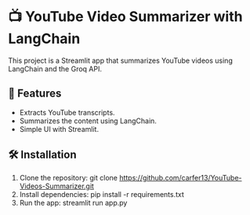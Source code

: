 # 📺 YouTube Video Summarizer with LangChain

This project is a Streamlit app that summarizes YouTube videos using LangChain and the Groq API.

## 🚀 Features
- Extracts YouTube transcripts.
- Summarizes the content using LangChain.
- Simple UI with Streamlit.

## 🛠️ Installation
1. Clone the repository: git clone https://github.com/carfer13/YouTube-Videos-Summarizer.git
2. Install dependencies: pip install -r requirements.txt
3. Run the app: streamlit run app.py
